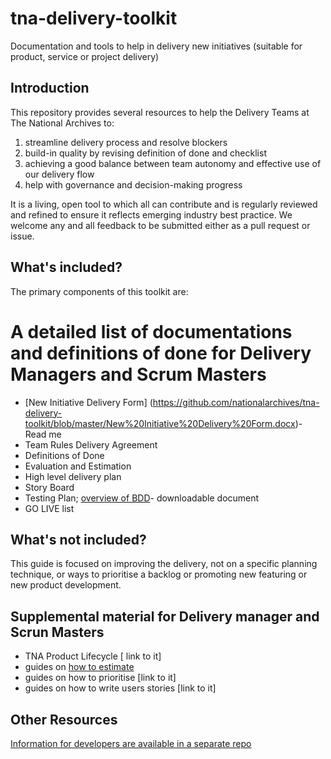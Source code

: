 # tna-delivery-toolkit
 Documentation and tools to help in delivery new initiatives (suitable for product, service or project delivery)  

## Introduction  
This repository provides several resources to help the Delivery Teams at The National Archives to:  

1.	streamline delivery process and resolve blockers
2.	build-in quality by revising definition of done and checklist 
3.	achieving a good balance between team autonomy and effective use of our delivery flow
4.	help with governance and decision-making progress

It is a living, open tool to which all can contribute and is regularly reviewed and refined to ensure it reflects emerging industry best practice. We welcome any and all feedback to be submitted either as a pull request or issue.  

## What's included?  
The primary components of this toolkit are:  

# A detailed list of documentations and definitions of done for Delivery Managers and Scrum Masters  
*	[New Initiative Delivery Form] (https://github.com/nationalarchives/tna-delivery-toolkit/blob/master/New%20Initiative%20Delivery%20Form.docx)- Read me
*	Team Rules Delivery Agreement
*	Definitions of Done
*	Evaluation and Estimation
*	High level delivery plan
*	Story Board
*	Testing Plan; [overview of BDD](https://github.com/nationalarchives/tna-delivery-toolkit/blob/master/DocumentsBDD.pptx)- downloadable document 
*	GO LIVE list 

## What's not included?  
This guide is focused on improving the delivery, 
not on a specific planning technique, or ways to prioritise a backlog or promoting new featuring or new product development.  

## Supplemental material for Delivery manager and Scrun Masters
*	TNA Product Lifecycle [ link to it]
*	guides on [how to estimate](https://github.com/nationalarchives/tna-delivery-toolkit/blob/master/howtoestimate.md)
*	guides on how to prioritise [link to it]
*	guides on how to write users stories [link to it]

## Other Resources
[Information for developers are available in a separate repo](https://github.com/nationalarchives/development-guide)

